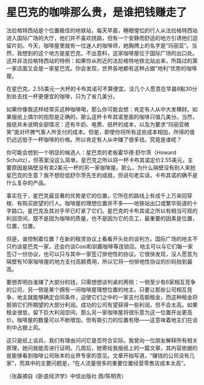 # 星巴克的咖啡那么贵，是谁把钱赚走了

法拉格特西站是个位置极佳的地铁站，每天早晨，睡眼惺忪的行人从法拉格特西站进入国际广场的大厅，他们并不喜欢绕路，但有一个安静而舒适的地方引诱他们逗留片刻。今天，咖啡屋里就有一位迷人的咖啡师，她胸牌上的名字是“玛丽亚”。当然，我想到的这个地方是星巴克。不出意料，这家咖啡屋位于国际广场的出口处。这并非法拉格特西站的特例：如果你从附近的法拉格特地铁北站出来，所路过的第一家店面又会是一家星巴克。你会发现，世界各地都有这种占据“地利”优势的咖啡屋。 

在星巴克，2.55美元一大杯的卡布其诺可不算便宜。没几个人愿意在早晨8點30分到处去找一杯更便宜的咖啡，只为了省几美分。 

如果你像我这样经常买这种咖啡喝，那么你可能会想：肯定有人从中大发横财。如果报纸上偶尔的抱怨是正确的，那么这杯卡布其诺里面的咖啡只值几美分。当然，报纸并未说明全部情况：还有牛奶、电费、纸杯的成本，以及为要求“玛丽亚微笑”面对坏脾气客人所支付的成本。但是，即使你将所有这些成本相加，所得的值仍远远低于一杯咖啡的价格。所以肯定有人从中赚了很多钱。究竟是谁呢？ 

你可能会想到一个明显的候选人：星巴克的老板霍华德·舒尔茨（Howard Schultz），但答案没这么简单。星巴克之所以将一杯卡布其诺定价2.55美元，主要原因是隔壁没有卖2美元一杯的另一家咖啡屋。那么，为什么隔壁没有别人来抢星巴克的生意？我不想贬低舒尔茨先生的成就，但说句老实话，卡布其诺的确不是什么复杂的产品。 

事实在于，星巴克最显著的优势是它的位置，它所在的路线上有成千上万来回穿梭、有购买欲望的行人。咖啡屋的理想位置并不多——地铁站出口或繁华街道的十字路口。星巴克及其对手早已盯紧了它们。星巴克的卡布其诺之所以有相当可观的利润空间，既不是因为咖啡的质量，也不是因为它的员工，最重要的因素是位置，位置，位置。 

但是，谁控制着位置？在新的租赁协议上看看开头处的谈判方。国际广场的地主不只约谈星巴克一家，还会约谈Cosi和驯鹿咖啡等连锁店。地主可以与它们每一家签订一份协议，也可以只与其中一家签订排他性的协议。它很快发现，没人愿意为隔壁有10家咖啡屋的地方支付高额费用，所以它将一份排他性协议的价码抬到最高。 

要想弄明白谁赚了大部分的钱，只需想想谈判桌的两侧：一侧至少有6家相互竞争的公司，另一侧是某个拥有一间咖啡屋理想位置的地主。只要让那些公司相互竞争，地主就能够确定合同条件，迫使它们之中的一家支付高额租金，而这种租金将抵销它们所期望的大部分利润。成功的公司有望获得一些利润，但不会太高。如果租金很低，留下巨大利润空间，那么另一家咖啡屋将很乐意为这一位置开出更高价。咖啡屋的数量可以不断增加，但有吸引力的位置有限——这意味着地主们在谈判中占据上风。 

这只是纸上谈兵，我们有理由问问它是否符合实际。我曾向一位朋友解释所有相关原理，她问我能否进行证明。几周后，她寄给我报纸上的一篇文章，其内容依据的是能够看到咖啡公司账本的业界专家的意见。文章开始写道，“赚钱的公司没有几家”，而其中的主要问题是，“在人流量很多的重要位置经营零售店成本太高”。 

（张磊摘自《卧底经济学》中信出版社 图/陈明贵）